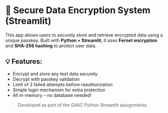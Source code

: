 # 🔐 Secure Data Encryption System (Streamlit)

This app allows users to securely store and retrieve encrypted data using a unique passkey. Built with **Python + Streamlit**, it uses **Fernet encryption** and **SHA-256 hashing** to protect user data.

## 💡 Features:
- Encrypt and store any text data securely
- Decrypt with passkey validation
- Limit of 3 failed attempts before reauthorization
- Simple login mechanism for extra protection
- All in-memory – no database needed!


> Developed as part of the GIAIC Python Streamlit assignments.
